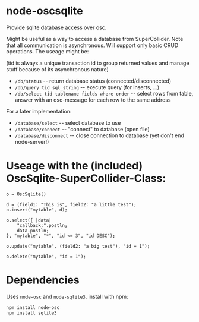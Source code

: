 node-oscsqlite
==============

Provide sqlite database access over osc.

Might be useful as a way to access a database from SuperCollider. Note that all communication is asynchronous. Will support only basic CRUD operations. The useage might be:

(tid is always a unique transaction id to group returned values and manage stuff because of its asynchronous nature)

* ``/db/status`` -- return database status (connected/disconnected)
* ``/db/query tid sql_string`` -- execute query (for inserts, ...)
* ``/db/select tid tablename fields where order`` -- select rows from table, answer with an osc-message for each row to the same address

For a later implementation:
* ``/database/select`` -- select database to use
* ``/database/connect`` -- "connect" to database (open file)
* ``/database/disconnect`` -- close connection to database (yet don't end node-server!)


Useage with the (included) OscSqlite-SuperCollider-Class:
=====================================================

```
o = OscSqlite()

d = (field1: "This is", field2: "a little test");
o.insert("mytable", d);

o.select({ |data|
	"callback:".postln;
	data.postln;
}, "mytable", "*", "id <= 3", "id DESC");

o.update("mytable", (field2: "a big test"), "id = 1");

o.delete("mytable", "id = 1");
```


Dependencies
=============

Uses ``node-osc`` and ``node-sqlite3``, install with npm:

```bash
npm install node-osc
npm install sqlite3
```